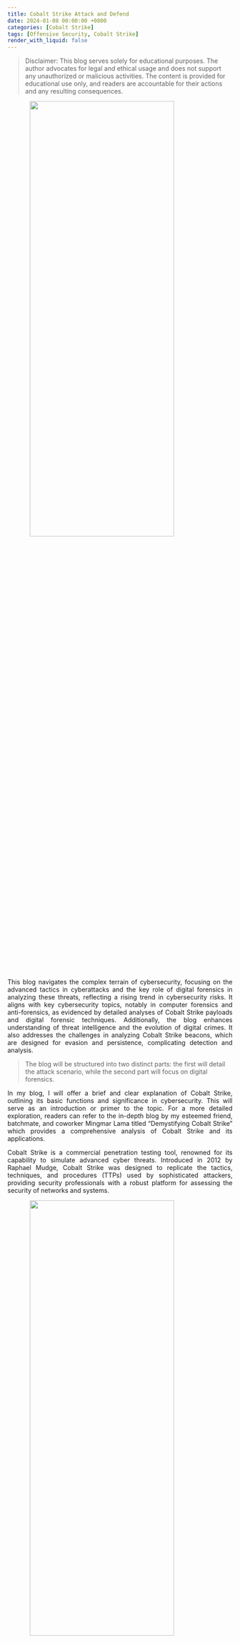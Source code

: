 ```yaml
---
title: Cobalt Strike Attack and Defend
date: 2024-01-08 00:00:00 +0800
categories: [Cobalt Strike]
tags: [Offensive Security, Cobalt Strike]
render_with_liquid: false
---
```


<blockquote class="lf lg lh"><p id="8bfc" class="li lj lk ll b lm ln lo lp lq lr ls lt lu lv lw lx ly lz ma mb mc md me mf mg fi bj" data-selectable-paragraph="">Disclaimer: This blog serves solely for educational purposes. The author advocates for legal and ethical usage and does not support any unauthorized or malicious activities. The content is provided for educational use only, and readers are accountable for their actions and any resulting consequences.</p></blockquote>

<img src="../images/image2.webp" height="50%" width="80%" style="display: block; margin: 0 auto;">

<p style="text-align: justify;">This blog navigates the complex terrain of cybersecurity, focusing on the advanced tactics in cyberattacks and the key role of digital forensics in analyzing these threats, reflecting a rising trend in cybersecurity risks. It aligns with key cybersecurity topics, notably in computer forensics and anti-forensics, as evidenced by detailed analyses of Cobalt Strike payloads and digital forensic techniques. Additionally, the blog enhances understanding of threat intelligence and the evolution of digital crimes. It also addresses the challenges in analyzing Cobalt Strike beacons, which are designed for evasion and persistence, complicating detection and analysis.</p>

<blockquote class="lf lg lh"><p id="8bfc" class="li lj lk ll b lm ln lo lp lq lr ls lt lu lv lw lx ly lz ma mb mc md me mf mg fi bj" data-selectable-paragraph="">The blog will be structured into two distinct parts: the first will detail the attack scenario, while the second part will focus on digital forensics.</p></blockquote>

<p style="text-align: justify;">In my blog, I will offer a brief and clear explanation of Cobalt Strike, outlining its basic functions and significance in cybersecurity. This will serve as an introduction or primer to the topic. For a more detailed exploration, readers can refer to the in-depth blog by my esteemed friend, batchmate, and coworker Mingmar Lama titled “Demystifying Cobalt Strike” which provides a comprehensive analysis of Cobalt Strike and its applications.</p>

<p style="text-align: justify;">Cobalt Strike is a commercial penetration testing tool, renowned for its capability to simulate advanced cyber threats. Introduced in 2012 by Raphael Mudge, Cobalt Strike was designed to replicate the tactics, techniques, and procedures (TTPs) used by sophisticated attackers, providing security professionals with a robust platform for assessing the security of networks and systems.</p>

<img src="../images/image3.png" height="50%" width="80%" style="display: block; margin: 0 auto;">
<img src="../images/image4.jpeg" height="50%" width="80%" style="display: block; margin: 0 auto;">
<img src="../images/image5.jpeg" height="50%" width="80%" style="display: block; margin: 0 auto;">
<img src="../images/image7.jpeg" height="50%" width="80%" style="display: block; margin: 0 auto;">
<img src="../images/image6.jpeg" height="50%" width="80%" style="display: block; margin: 0 auto;">
<img src="../images/image8.jpeg" height="50%" width="80%" style="display: block; margin: 0 auto;">
<img src="../images/image9.jpeg" height="50%" width="80%" style="display: block; margin: 0 auto;">
<img src="../images/image10.jpeg" height="50%" width="80%" style="display: block; margin: 0 auto;">
<img src="../images/image11.jpeg" height="50%" width="80%" style="display: block; margin: 0 auto;">
<img src="../images/image12.jpeg" height="50%" width="80%" style="display: block; margin: 0 auto;">
<img src="../images/image13.jpeg" height="50%" width="80%" style="display: block; margin: 0 auto;">
<img src="../images/image14.jpeg" height="50%" width="80%" style="display: block; margin: 0 auto;">
<img src="../images/image15.jpeg" height="50%" width="80%" style="display: block; margin: 0 auto;">
<img src="../images/image16.png" height="50%" width="80%" style="display: block; margin: 0 auto;">
<img src="../images/image17.jpeg" height="50%" width="80%" style="display: block; margin: 0 auto;">
<img src="../images/image18.jpeg" height="50%" width="80%" style="display: block; margin: 0 auto;">
<img src="../images/image19.jpeg" height="50%" width="80%" style="display: block; margin: 0 auto;">
<img src="../images/image20.jpeg" height="50%" width="80%" style="display: block; margin: 0 auto;">
<img src="../images/image21.jpeg" height="50%" width="80%" style="display: block; margin: 0 auto;">
<img src="../images/image22.jpeg" height="50%" width="80%" style="display: block; margin: 0 auto;">
<img src="../images/image23.png" height="50%" width="80%" style="display: block; margin: 0 auto;">
<img src="../images/image24.png" height="50%" width="80%" style="display: block; margin: 0 auto;">
<img src="../images/image25.jpeg" height="50%" width="80%" style="display: block; margin: 0 auto;">
<img src="../images/image26.jpeg" height="50%" width="80%" style="display: block; margin: 0 auto;">
<img src="../images/image27.jpeg" height="50%" width="80%" style="display: block; margin: 0 auto;">
<img src="../images/image28.png" height="50%" width="80%" style="display: block; margin: 0 auto;">
<img src="../images/image29.jpeg" height="50%" width="80%" style="display: block; margin: 0 auto;">
<img src="../images/image30.jpeg"height="50%" width="80%" style="display: block; margin: 0 auto;">
<img src="../images/image31.png" height="50%" width="80%" style="display: block; margin: 0 auto;">
<img src="../images/image32.png" height="50%" width="80%" style="display: block; margin: 0 auto;">
<img src="../images/image33.png" height="50%" width="80%" style="display: block; margin: 0 auto;">
<img src="../images/image34.png" height="50%" width="80%" style="display: block; margin: 0 auto;">
<img src="../images/image35.png" height="50%" width="80%" style="display: block; margin: 0 auto;">
<img src="../images/image36.png" height="50%" width="80%" style="display: block; margin: 0 auto;">
<img src="../images/image37.png" height="50%" width="80%" style="display: block; margin: 0 auto;">
<img src="../images/image38.png" height="50%" width="80%" style="display: block; margin: 0 auto;">
<img src="../images/image39.png" height="50%" width="80%" style="display: block; margin: 0 auto;">
<img src="../images/image40.jpeg" height="50%" width="80%" style="display: block; margin: 0 auto;">
<img src="../images/image41.jpeg" height="50%" width="80%" style="display: block; margin: 0 auto;">
<img src="../images/image42.png" height="50%" width="80%" style="display: block; margin: 0 auto;">
<img src="../images/image43.jpeg" height="50%" width="80%" style="display: block; margin: 0 auto;">
<img src="../images/image44.jpeg" height="50%" width="80%" style="display: block; margin: 0 auto;">
<img src="../images/image45.jpeg" height="50%" width="80%" style="display: block; margin: 0 auto;">
<img src="../images/image46.jpeg" height="50%" width="80%" style="display: block; margin: 0 auto;">
<img src="../images/image47.jpeg" height="50%" width="80%" style="display: block; margin: 0 auto;">
<img src="../images/image48.jpeg" height="50%" width="80%" style="display: block; margin: 0 auto;">
<img src="../images/image49.jpeg" height="50%" width="80%" style="display: block; margin: 0 auto;">

